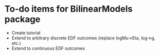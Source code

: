 # To-do items for BilinearModels package

- Create tutorial
- Extend to arbitrary discrete EDF outcomes (replace logMu->Eta, log->g, etc.)
- Extend to continuous EDF outcomes



